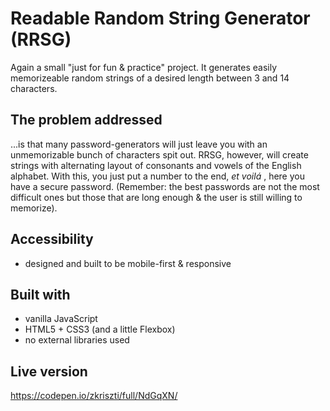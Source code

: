 # Readable Random String Generator (RRSG)

Again a small "just for fun & practice" project. It generates easily memorizeable random strings of a desired length between 3 and 14 characters.

## The problem addressed

...is that many password-generators will just leave you with an unmemorizable bunch of characters spit out. RRSG, however, will create strings with alternating layout of consonants and vowels of the English alphabet. With this, you just put a number to the end, _et voilá_ , here you have a secure password. (Remember: the best passwords are not the most difficult ones but those that are long enough & the user is still willing to memorize). 

## Accessibility

 - designed and built to be mobile-first & responsive

## Built with

  - vanilla JavaScript
  - HTML5 + CSS3 (and a little Flexbox)
  - no external libraries used

## Live version

https://codepen.io/zkriszti/full/NdGqXN/





